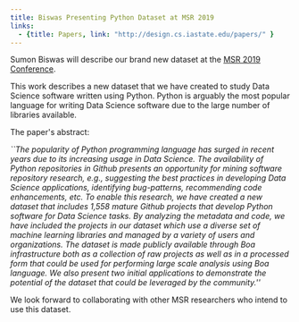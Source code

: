 ```yaml
---
title: Biswas Presenting Python Dataset at MSR 2019
links:
  - {title: Papers, link: "http://design.cs.iastate.edu/papers/" }
---
```


Sumon Biswas will describe our brand new dataset at the 
[MSR 2019 Conference](https://2019.msrconf.org/details/msr-2019-Data-Showcase/15/Boa-Meets-Python-A-Boa-Dataset-of-Data-Science-Software-in-Python-Language). 

This work describes a new dataset that we have created to study Data Science 
software written using Python. Python is arguably the most popular language 
for writing Data Science software due to the large number of libraries available.

The paper's abstract:

<EM>
``The popularity of Python programming language has surged in recent years due to its increasing usage in Data Science. The availability of Python repositories in Github presents an opportunity for mining software repository research, e.g., suggesting the best practices in developing Data Science applications, identifying bug-patterns, recommending code enhancements, etc. To enable this research, we have created a new dataset that includes 1,558 mature Github projects that develop Python software for Data Science tasks. By analyzing the metadata and code, we have included the projects in our dataset which use a diverse set of machine learning libraries and managed by a variety of users and organizations. The dataset is made publicly available through Boa infrastructure both as a collection of raw projects as well as in a processed form that could be used for performing large scale analysis using Boa language. We also present two initial applications to demonstrate the potential of the dataset that could be leveraged by the community.''</EM>


We look forward to collaborating with other MSR researchers who intend
to use this dataset.

